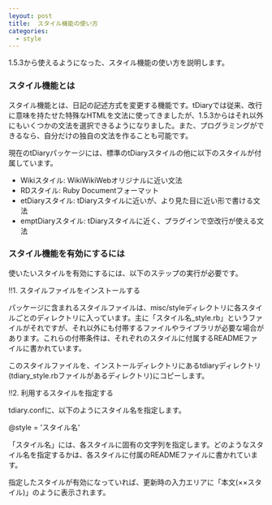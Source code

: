 ```yaml
---
leyout: post
title:  スタイル機能の使い方
categories:
  - style
---
```

1.5.3から使えるようになった、スタイル機能の使い方を説明します。

### スタイル機能とは

スタイル機能とは、日記の記述方式を変更する機能です。tDiaryでは従来、改行に意味を持たせた特殊なHTMLを文法に使ってきましたが、1.5.3からはそれ以外にもいくつかの文法を選択できるようになりました。また、プログラミングができるなら、自分だけの独自の文法を作ることも可能です。

現在のtDiaryパッケージには、標準のtDiaryスタイルの他に以下のスタイルが付属しています。

* Wikiスタイル: WikiWikiWebオリジナルに近い文法
* RDスタイル: Ruby Documentフォーマット
* etDiaryスタイル: tDiaryスタイルに近いが、より見た目に近い形で書ける文法
* emptDiaryスタイル: tDiaryスタイルに近く、プラグインで空改行が使える文法

### スタイル機能を有効にするには

使いたいスタイルを有効にするには、以下のステップの実行が必要です。

!!1. スタイルファイルをインストールする

パッケージに含まれるスタイルファイルは、misc/styleディレクトリに各スタイルごとのディレクトリに入っています。主に「スタイル名_style.rb」というファイルがそれですが、それ以外にも付帯するファイルやライブラリが必要な場合があります。これらの付帯条件は、それぞれのスタイルに付属するREADMEファイルに書かれています。

このスタイルファイルを、インストールディレクトリにあるtdiaryディレクトリ(tdiary_style.rbファイルがあるディレクトリ)にコピーします。

!!2. 利用するスタイルを指定する

tdiary.confに、以下のようにスタイル名を指定します。

 @style = 'スタイル名'

「スタイル名」には、各スタイルに固有の文字列を指定します。どのようなスタイル名を指定するかは、各スタイルに付属のREADMEファイルに書かれています。

指定したスタイルが有効になっていれば、更新時の入力エリアに「本文(××スタイル)」のように表示されます。

